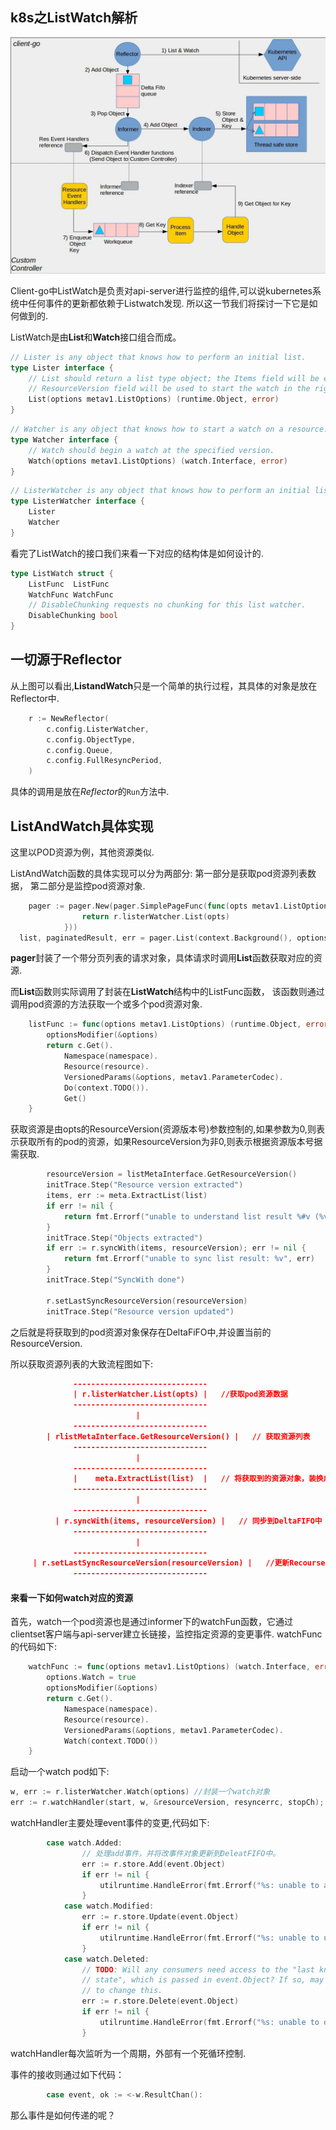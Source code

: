 ## k8s之ListWatch解析

![client](../static/images/k8s/client-go-controller-interaction.jpeg)

Client-go中ListWatch是负责对api-server进行监控的组件,可以说kubernetes系统中任何事件的更新都依赖于Listwatch发现.  所以这一节我们将探讨一下它是如何做到的.

ListWatch是由**List**和**Watch**接口组合而成。

```go
// Lister is any object that knows how to perform an initial list.
type Lister interface {
	// List should return a list type object; the Items field will be extracted, and the
	// ResourceVersion field will be used to start the watch in the right place.
	List(options metav1.ListOptions) (runtime.Object, error)
}
```

```go
// Watcher is any object that knows how to start a watch on a resource.
type Watcher interface {
	// Watch should begin a watch at the specified version.
	Watch(options metav1.ListOptions) (watch.Interface, error)
}
```

```go
// ListerWatcher is any object that knows how to perform an initial list and start a watch on a resource.
type ListerWatcher interface {
	Lister
	Watcher
}
```





看完了ListWatch的接口我们来看一下对应的结构体是如何设计的.

```go
type ListWatch struct {
	ListFunc  ListFunc
	WatchFunc WatchFunc
	// DisableChunking requests no chunking for this list watcher.
	DisableChunking bool
}
```





## 一切源于Reflector

从上图可以看出,**ListandWatch**只是一个简单的执行过程，其具体的对象是放在Reflector中. 

```go
	r := NewReflector(
		c.config.ListerWatcher,
		c.config.ObjectType,
		c.config.Queue,
		c.config.FullResyncPeriod,
	)
```

具体的调用是放在*Reflector*的`Run`方法中.



## ListAndWatch具体实现

这里以POD资源为例，其他资源类似.

ListAndWatch函数的具体实现可以分为两部分: 第一部分是获取pod资源列表数据， 第二部分是监控pod资源对象. 

```go
	pager := pager.New(pager.SimplePageFunc(func(opts metav1.ListOptions) (runtime.Object, error) {
				return r.listerWatcher.List(opts)
			}))
  list, paginatedResult, err = pager.List(context.Background(), options)
```

**pager**封装了一个带分页列表的请求对象，具体请求时调用**List**函数获取对应的资源.

而**List**函数则实际调用了封装在**ListWatch**结构中的ListFunc函数， 该函数则通过调用pod资源的方法获取一个或多个pod资源对象.

```go
	listFunc := func(options metav1.ListOptions) (runtime.Object, error) {
		optionsModifier(&options)
		return c.Get().
			Namespace(namespace).
			Resource(resource).
			VersionedParams(&options, metav1.ParameterCodec).
			Do(context.TODO()).
			Get()
	}
```

获取资源是由opts的ResourceVersion(资源版本号)参数控制的,如果参数为0,则表示获取所有的pod的资源，如果ResourceVersion为非0,则表示根据资源版本号据需获取.

```go
		resourceVersion = listMetaInterface.GetResourceVersion()
		initTrace.Step("Resource version extracted")
		items, err := meta.ExtractList(list)
		if err != nil {
			return fmt.Errorf("unable to understand list result %#v (%v)", list, err)
		}
		initTrace.Step("Objects extracted")
		if err := r.syncWith(items, resourceVersion); err != nil {
			return fmt.Errorf("unable to sync list result: %v", err)
		}
		initTrace.Step("SyncWith done")
    
		r.setLastSyncResourceVersion(resourceVersion)
		initTrace.Step("Resource version updated")
```

之后就是将获取到的pod资源对象保存在DeltaFiFO中,并设置当前的ResourceVersion.

所以获取资源列表的大致流程图如下:

```json
              ------------------------------
              | r.listerWatcher.List(opts) |   //获取pod资源数据
              ------------------------------
                            |
              ------------------------------
        | rlistMetaInterface.GetResourceVersion() |   // 获取资源列表
              ------------------------------        
                            |
              ------------------------------
              |    meta.ExtractList(list)  |   // 将获取到的资源对象，装换成资源对象列表
              ------------------------------  
                            |
              ------------------------------
          | r.syncWith(items, resourceVersion) |   // 同步到DeltaFIFO中
              ------------------------------
                            |        
              ------------------------------
     | r.setLastSyncResourceVersion(resourceVersion) |   //更新RecourseVersion
              ------------------------------
```



#### 来看一下如何watch对应的资源

首先，watch一个pod资源也是通过informer下的watchFun函数，它通过clientset客户端与api-server建立长链接，监控指定资源的变更事件. watchFunc的代码如下:

```go
	watchFunc := func(options metav1.ListOptions) (watch.Interface, error) {
		options.Watch = true
		optionsModifier(&options)
		return c.Get().
			Namespace(namespace).
			Resource(resource).
			VersionedParams(&options, metav1.ParameterCodec).
			Watch(context.TODO())
	}
```

启动一个watch pod如下:

```go
w, err := r.listerWatcher.Watch(options) //封装一个watch对象
err := r.watchHandler(start, w, &resourceVersion, resyncerrc, stopCh); // 处理资源的变更
```

watchHandler主要处理event事件的变更,代码如下:

```go
		case watch.Added:
				// 处理add事件，并将改事件对象更新到DeleatFIFO中。
				err := r.store.Add(event.Object)
				if err != nil {
					utilruntime.HandleError(fmt.Errorf("%s: unable to add watch event object (%#v) to store: %v", r.name, event.Object, err))
				}
			case watch.Modified:
				err := r.store.Update(event.Object)
				if err != nil {
					utilruntime.HandleError(fmt.Errorf("%s: unable to update watch event object (%#v) to store: %v", r.name, event.Object, err))
				}
			case watch.Deleted:
				// TODO: Will any consumers need access to the "last known
				// state", which is passed in event.Object? If so, may need
				// to change this.
				err := r.store.Delete(event.Object)
				if err != nil {
					utilruntime.HandleError(fmt.Errorf("%s: unable to delete watch event object (%#v) from store: %v", r.name, event.Object, err))
				}
```

watchHandler每次监听为一个周期，外部有一个死循环控制.

事件的接收则通过如下代码：

```go
		case event, ok := <-w.ResultChan():
```

那么事件是如何传递的呢？

